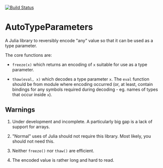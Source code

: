 [![Build Status](https://travis-ci.org/andrewcooke/AutoTypeParameters.jl.svg?branch=master)](https://travis-ci.org/andrewcooke/AutoTypeParameters.jl)


# AutoTypeParameters

A Julia library to reversibly encode "any" value so that it can be used as a
type parameter.

The core functions are:

* `freeze(x)` which returns an encoding of `x` suitable for use as a type
  parameter.

* `thaw(eval, x)` which decodes a type parameter `x`.  The `eval` function
  should be from module where encoding occurred (or, at least, contain
  bindings for any symbols required during decoding - eg. names of types that
  occur inside `x`).

## Warnings

1. Under development and incomplete.  A particularly big gap is a lack of
   support for arrays.

1. "Normal" uses of Julia should not require this library.  Most likely, you
   should not need this.

1. Neither `freeze()` nor `thaw()` are efficient.

1. The encoded value is rather long and hard to read.
